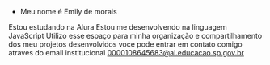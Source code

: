 
- Meu nome é Emily de morais

Estou estudando na Alura
Estou me desenvolvendo na linguagem JavaScript
Utilizo esse espaço para minha organização e compartilhamento dos meu projetos desenvolvidos
voce pode entrar em contato comigo atraves do email institucional 0000108645683@al.educacao.sp.gov.br
